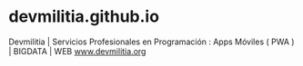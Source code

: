 # devmilitia.github.io
Devmilitia | Servicios Profesionales en Programación : Apps Móviles ( PWA ) | BIGDATA | WEB
www.devmilitia.org
